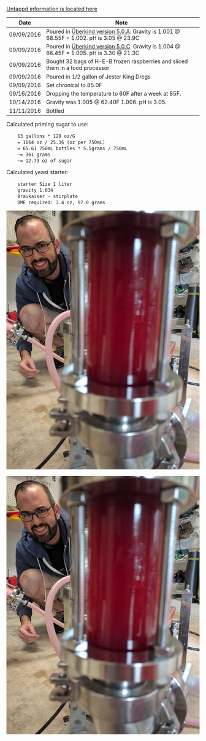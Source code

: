 [Untappd information is located here](https://untappd.com/b/hamzy-homebrew-atrial-rubicite-clone-v1-ar1/1901433)

Date | Note
--- | ---
09/09/2016 | Poured in [Überkind version 5.0.A](@TODO). Gravity is 1.001 @ 68.55F = 1.002. pH is 3.05 @ 23.9C
09/09/2016 | Poured in [Überkind version 5.0.C](@TODO). Gravity is 1.004 @ 66.45F = 1.005. pH is 3.30 @ 21.3C
09/09/2016 | Bought 32 bags of H-E-B frozen raspberries and sliced them in a food processor
09/09/2016 | Poured in 1/2 gallon of Jester King Dregs
09/09/2016 | Set chronical to 85.0F
09/16/2016 | Dropping the temperature to 60F after a week at 85F.
10/14/2016 | Gravity was 1.005 @ 62.40F 1.006. pH is 3.05.
11/11/2016 | Bottled

Calculated priming sugar to use:
```
    13 gallons * 128 oz/G
    = 1664 oz / 25.36 (oz per 750mL)
    = 65.61 750mL bottles * 5.5grams / 750mL
    ~= 361 grams
    ~= 12.73 oz of sugar
```

Calculated yeast starter:
```
    starter Size 1 liter
    gravity 1.034
    Braukaiser - stirplate
    DME required: 3.4 oz, 97.0 grams
```

![Image of Ryan Harper](https://github.com/hamzy/AndromedaBrewery/raw/master/Beers/AtrialRubicite/v1/IMG_20161111_102247.jpg)

![Image of Ryan Harper](IMG_20161111_102247.jpg)
